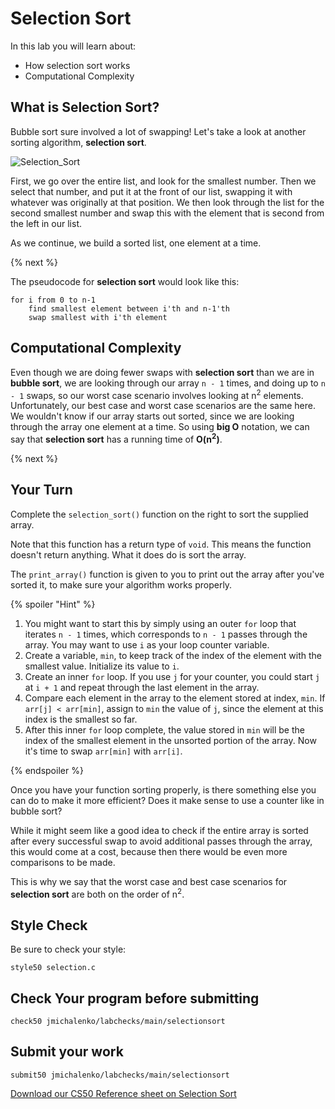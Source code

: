 # Selection Sort

In this lab you will learn about:

- How selection sort works
- Computational Complexity

## What is Selection Sort?

Bubble sort sure involved a lot of swapping! Let's take a look at another sorting algorithm, **selection sort**. 

![Selection_Sort](https://raw.githubusercontent.com/cs50nestm/cs50labs/2019/selectionsort/selection_sort.gif)

First, we go over the entire list, and look for the smallest number. Then we select that number, and put it at the front of our list, swapping it with whatever was originally at that position. We then look through the list for the second smallest number and swap this with the element that is second from the left in our list.

As we continue, we build a sorted list, one element at a time.

{% next %}

The pseudocode for **selection sort** would look like this:

```
for i from 0 to n-1
    find smallest element between i'th and n-1'th
    swap smallest with i'th element
```

## Computational Complexity

Even though we are doing fewer swaps with **selection sort** than we are in **bubble sort**, we are looking through our array `n - 1` times, and doing up to `n - 1` swaps, so our worst case scenario involves looking at n<sup>2</sup> elements. Unfortunately, our best case and worst case scenarios are the same here. We wouldn't know if our array starts out sorted, since we are looking through the array one element at a time. So using **big O** notation, we can say that **selection sort** has a running time of **O(n<sup>2</sup>)**.

{% next %}

## Your Turn

Complete the `selection_sort()` function on the right to sort the supplied array. 

Note that this function has a return type of `void`. This means the function doesn't return anything. What it does do is sort the array.

The `print_array()` function is given to you to print out the array after you've sorted it, to make sure your algorithm works properly.

{% spoiler "Hint" %}

1. You might want to start this by simply using an outer `for` loop that iterates `n - 1` times, which corresponds to `n - 1` passes through the array. You may want to use `i` as your loop counter variable.
2. Create a variable, `min`, to keep track of the index of the element with the smallest value. Initialize its value to `i`.
3. Create an inner `for` loop. If you use `j` for your counter, you could start `j` at `i + 1` and repeat through the last element in the array.
4. Compare each element in the array to the element stored at index, `min`. If `arr[j] < arr[min]`, assign to `min` the value of `j`, since the element at this index is the smallest so far.
5. After this inner `for` loop complete, the value stored in `min` will be the index of the smallest element in the unsorted portion of the array. Now it's time to swap `arr[min]` with `arr[i]`.

{% endspoiler %}

Once you have your function sorting properly, is there something else you can do to make it more efficient? Does it make sense to use a counter like in bubble sort?

While it might seem like a good idea to check if the entire array is sorted after every successful swap to avoid additional passes through the array, this would come at a cost, because then there would be even more comparisons to be made. 

This is why we say that the worst case and best case scenarios for **selection sort** are both on the order of n<sup>2</sup>.

## Style Check
Be sure to check your style:

```
style50 selection.c
```
## Check Your program before submitting
```
check50 jmichalenko/labchecks/main/selectionsort
```
## Submit your work
```
submit50 jmichalenko/labchecks/main/selectionsort
```

[Download our CS50 Reference sheet on Selection Sort](https://cs50.harvard.edu/ap/2020/assets/pdfs/selection_sort.pdf)

